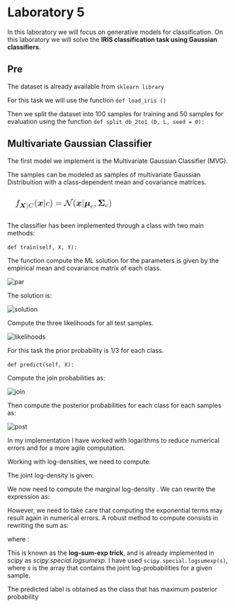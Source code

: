 # Laboratory 5

In this laboratory we will focus on generative models for classification. On this laboratory we will solve the **IRIS classification task using Gaussian classifiers**.



## Pre

The dataset is already available from ```sklearn library```

For this task we will use the function ```def load_iris ()```

Then we split the dataset into 100 samples for training and 50 samples for evaluation using the function ```def split_db_2to1 (D, L, seed = 0):```



## Multivariate Gaussian Classifier

The first model we implement is the Multivariate Gaussian Classifier (MVG).

The samples can be modeled as samples of multivariate Gaussian Distribuition with a class-dependent mean and covariance matrices.

![sample](https://github.com/luapicella/Machine-Learning-I/blob/main/Generative_Model_I/Image/sample_model.png)

The classifier has been implemented through a class with two main methods:



```def train(self, X, Y):```

The function compute the ML solution for the parameters is given by the empirical mean and covariance matrix of each class.

![par](https://github.com/luapicella/Machine-Learning-I/blob/main/Generative_Model_I/Image/ML_solution.png)

The solution is:

![solution](https://github.com/luapicella/Machine-Learning-I/blob/main/Generative_Model_I/Image/par_solution.png)

Compute the three likelihoods for all test samples.

![likelihoods](https://github.com/luapicella/Machine-Learning-I/blob/main/Generative_Model_I/Image/likelihood_class.png)

For this task the prior probability is 1/3 for each class.



```def predict(self, X):```

Compute the join probabilities as:

![join](https://github.com/luapicella/Machine-Learning-I/blob/main/Generative_Model_I/Image/join_prob.png)

Then compute the posterior probabilities for each class for each samples as:

![post](https://github.com/luapicella/Machine-Learning-I/blob/main/Generative_Model_I/Image/post_prob.png)



In my implementation I have worked with logarithms to reduce numerical errors and for a more agile computation.



Working with log-densities, we need to compute:



The joint log-density is given:



We now need to compute the marginal log-density . We can rewrite the expression as:



However, we need to take care that computing the exponential terms may result again in numerical errors. A robust method to compute consists in rewriting the sum as:



where : 



 This is known as the **log-sum-exp trick**, and is already implemented in *scipy* as *scipy.special.logsumexp*. I have used ```scipy.special.logsumexp(s)```, where *s* is the array that contains the joint log-probabilities for a given sample.



 The predicted label is obtained as the class that has maximum posterior probability











